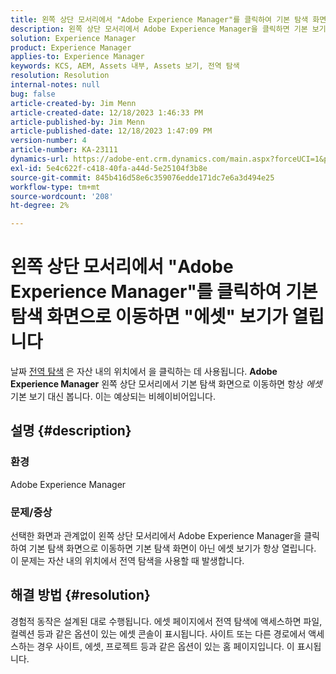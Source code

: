 ```yaml
---
title: 왼쪽 상단 모서리에서 "Adobe Experience Manager"를 클릭하여 기본 탐색 화면으로 이동하면 "에셋" 보기가 열립니다
description: 왼쪽 상단 모서리에서 Adobe Experience Manager을 클릭하면 기본 보기가 아닌 에셋 보기가 열리는 이유를 알아봅니다.
solution: Experience Manager
product: Experience Manager
applies-to: Experience Manager
keywords: KCS, AEM, Assets 내부, Assets 보기, 전역 탐색
resolution: Resolution
internal-notes: null
bug: false
article-created-by: Jim Menn
article-created-date: 12/18/2023 1:46:33 PM
article-published-by: Jim Menn
article-published-date: 12/18/2023 1:47:09 PM
version-number: 4
article-number: KA-23111
dynamics-url: https://adobe-ent.crm.dynamics.com/main.aspx?forceUCI=1&pagetype=entityrecord&etn=knowledgearticle&id=4d765ed5-ab9d-ee11-be37-6045bd006268
exl-id: 5e4c622f-c418-40fa-a44d-5e25104f3b8e
source-git-commit: 845b416d58e6c359076edde171dc7e6a3d494e25
workflow-type: tm+mt
source-wordcount: '208'
ht-degree: 2%

---
```


# 왼쪽 상단 모서리에서 &quot;Adobe Experience Manager&quot;를 클릭하여 기본 탐색 화면으로 이동하면 &quot;에셋&quot; 보기가 열립니다


날짜 [전역 탐색](https://experienceleague.adobe.com/docs/experience-manager-cloud-service/content/sites/authoring/getting-started/basic-handling.html?lang=en#global-navigation) 은 자산 내의 위치에서 을 클릭하는 데 사용됩니다. <b>Adobe Experience Manager</b> 왼쪽 상단 모서리에서 기본 탐색 화면으로 이동하면 항상 *에셋* 기본 보기 대신 봅니다. 이는 예상되는 비헤이비어입니다.

## 설명 {#description}


### 환경

Adobe Experience Manager

### 문제/증상

선택한 화면과 관계없이 왼쪽 상단 모서리에서 Adobe Experience Manager을 클릭하여 기본 탐색 화면으로 이동하면 기본 탐색 화면이 아닌 에셋 보기가 항상 열립니다. 이 문제는 자산 내의 위치에서 전역 탐색을 사용할 때 발생합니다.


## 해결 방법 {#resolution}


경험적 동작은 설계된 대로 수행됩니다. 에셋 페이지에서 전역 탐색에 액세스하면 파일, 컬렉션 등과 같은 옵션이 있는 에셋 콘솔이 표시됩니다. 사이트 또는 다른 경로에서 액세스하는 경우 사이트, 에셋, 프로젝트 등과 같은 옵션이 있는 홈 페이지입니다. 이 표시됩니다.
